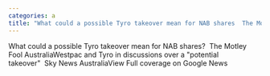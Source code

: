```yaml
---
categories: a
title: "What could a possible Tyro takeover mean for NAB shares  The Motley Fool Australia"
---
```

What could a possible Tyro takeover mean for NAB shares?&nbsp;&nbsp;The Motley Fool AustraliaWestpac and Tyro in discussions over a "potential takeover"&nbsp;&nbsp;Sky News AustraliaView Full coverage on Google News